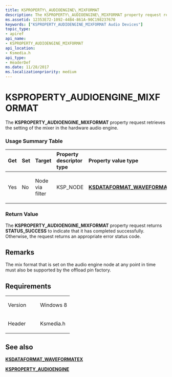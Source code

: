 ```yaml
---
title: KSPROPERTY\_AUDIOENGINE\_MIXFORMAT
description: The KSPROPERTY\_AUDIOENGINE\_MIXFORMAT property request retrieves the setting of the mixer in the hardware audio engine.
ms.assetid: 12353E72-1092-44B4-861A-90C198237670
keywords: ["KSPROPERTY_AUDIOENGINE_MIXFORMAT Audio Devices"]
topic_type:
- apiref
api_name:
- KSPROPERTY_AUDIOENGINE_MIXFORMAT
api_location:
- Ksmedia.h
api_type:
- HeaderDef
ms.date: 11/28/2017
ms.localizationpriority: medium
---
```


# KSPROPERTY\_AUDIOENGINE\_MIXFORMAT


The **KSPROPERTY\_AUDIOENGINE\_MIXFORMAT** property request retrieves the setting of the mixer in the hardware audio engine.

### <span id="Usage_Summary_Table"></span><span id="usage_summary_table"></span><span id="USAGE_SUMMARY_TABLE"></span>Usage Summary Table

<table>
<colgroup>
<col width="20%" />
<col width="20%" />
<col width="20%" />
<col width="20%" />
<col width="20%" />
</colgroup>
<thead>
<tr class="header">
<th align="left">Get</th>
<th align="left">Set</th>
<th align="left">Target</th>
<th align="left">Property descriptor type</th>
<th align="left">Property value type</th>
</tr>
</thead>
<tbody>
<tr class="odd">
<td align="left"><p>Yes</p></td>
<td align="left"><p>No</p></td>
<td align="left"><p>Node via filter</p></td>
<td align="left"><p>KSP_NODE</p></td>
<td align="left"><p><a href="https://docs.microsoft.com/windows-hardware/drivers/ddi/ksmedia/ns-ksmedia-ksdataformat_waveformatex" data-raw-source="[&lt;strong&gt;KSDATAFORMAT_WAVEFORMATEX&lt;/strong&gt;](/windows-hardware/drivers/ddi/ksmedia/ns-ksmedia-ksdataformat_waveformatex)"><strong>KSDATAFORMAT_WAVEFORMATEX</strong></a></p></td>
</tr>
</tbody>
</table>

 

### <span id="Return_Value"></span><span id="return_value"></span><span id="RETURN_VALUE"></span>Return Value

The **KSPROPERTY\_AUDIOENGINE\_MIXFORMAT** property request returns **STATUS\_SUCCESS** to indicate that it has completed successfully. Otherwise, the request returns an appropriate error status code.

Remarks
-------

The mix format that is set on the audio engine node at any point in time must also be supported by the offload pin factory.

Requirements
------------

<table>
<colgroup>
<col width="50%" />
<col width="50%" />
</colgroup>
<tbody>
<tr class="odd">
<td align="left"><p>Version</p></td>
<td align="left"><p>Windows 8</p></td>
</tr>
<tr class="even">
<td align="left"><p>Header</p></td>
<td align="left">Ksmedia.h</td>
</tr>
</tbody>
</table>

## <span id="see_also"></span>See also


[**KSDATAFORMAT\_WAVEFORMATEX**](/windows-hardware/drivers/ddi/ksmedia/ns-ksmedia-ksdataformat_waveformatex)

[**KSPROPERTY\_AUDIOENGINE**](ksproperty-audioengine.md)

 

